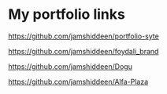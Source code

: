 # My portfolio links
https://github.com/jamshiddeen/portfolio-syte

https://github.com/jamshiddeen/foydali_brand

https://github.com/jamshiddeen/Dogu

https://github.com/jamshiddeen/Alfa-Plaza



